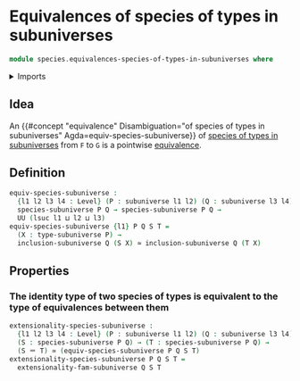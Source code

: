 # Equivalences of species of types in subuniverses

```agda
module species.equivalences-species-of-types-in-subuniverses where
```

<details><summary>Imports</summary>

```agda
open import foundation.equivalences
open import foundation.identity-types
open import foundation.subuniverses
open import foundation.universe-levels

open import species.species-of-types-in-subuniverses
```

</details>

## Idea

An
{{#concept "equivalence" Disambiguation="of species of types in subuniverses" Agda=equiv-species-subuniverse}}
of
[species of types in subuniverses](species.species-of-types-in-subuniverses.md)
from `F` to `G` is a pointwise [equivalence](foundation-core.equivalences.md).

## Definition

```agda
equiv-species-subuniverse :
  {l1 l2 l3 l4 : Level} (P : subuniverse l1 l2) (Q : subuniverse l3 l4) →
  species-subuniverse P Q → species-subuniverse P Q →
  UU (lsuc l1 ⊔ l2 ⊔ l3)
equiv-species-subuniverse {l1} P Q S T =
  (X : type-subuniverse P) →
  inclusion-subuniverse Q (S X) ≃ inclusion-subuniverse Q (T X)
```

## Properties

### The identity type of two species of types is equivalent to the type of equivalences between them

```agda
extensionality-species-subuniverse :
  {l1 l2 l3 l4 : Level} (P : subuniverse l1 l2) (Q : subuniverse l3 l4) →
  (S : species-subuniverse P Q) → (T : species-subuniverse P Q) →
  (S ＝ T) ≃ (equiv-species-subuniverse P Q S T)
extensionality-species-subuniverse P Q S T =
  extensionality-fam-subuniverse Q S T
```
